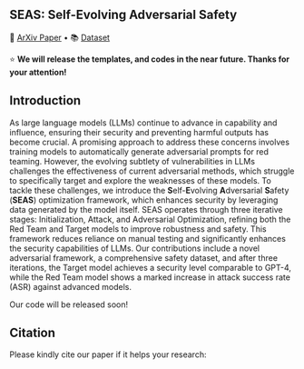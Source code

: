 
## SEAS: Self-Evolving Adversarial Safety</h2>

<p>
📃 <a href="https://arxiv.org/">ArXiv Paper</a>
  •
📚 <a href="">Dataset</a>
</p>


⭐ **We will release the templates, and codes in the near future. Thanks for your attention!**

## Introduction
As large language models (LLMs) continue to advance in capability and influence, ensuring their security and preventing harmful outputs has become crucial. A promising approach to address these concerns involves training models to automatically generate adversarial prompts for red teaming. However, the evolving subtlety of vulnerabilities in LLMs challenges the effectiveness of current adversarial methods, which struggle to specifically target and explore the weaknesses of these models. To tackle these challenges, we introduce the **S**elf-**E**volving **A**dversarial **S**afety (**SEAS**) optimization framework, which enhances security by leveraging data generated by the model itself. SEAS operates through three iterative stages: Initialization, Attack, and Adversarial Optimization, refining both the Red Team and Target models to improve robustness and safety. This framework reduces reliance on manual testing and significantly enhances the security capabilities of LLMs. Our contributions include a novel adversarial framework, a comprehensive safety dataset, and after three iterations, the Target model achieves a security level comparable to GPT-4, while the Red Team model shows a marked increase in attack success rate (ASR) against advanced models. 

Our code will be released soon!

## Citation
Please kindly cite our paper if it helps your research:
```bibtex

```
